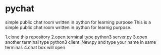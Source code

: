 # pychat
simple public chat room written in python for learning purpose
This is a simple public chat room written in python for learnig purpose.

1.clone this repository
2.open terminal type python3 server.py
3.open another terminal type python3 client_New.py and type your name in same terminal.
4.chat box will open
